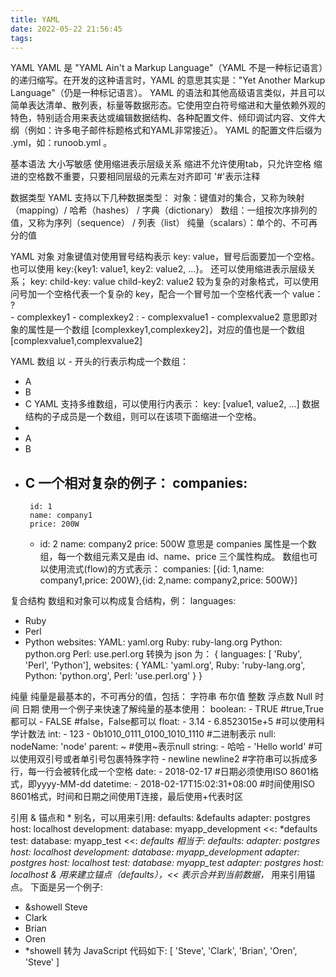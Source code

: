 ```yaml
---
title: YAML
date: 2022-05-22 21:56:45
tags:
---
```


YAML
YAML 是 "YAML Ain't a Markup Language"（YAML 不是一种标记语言）的递归缩写。在开发的这种语言时，YAML 的意思其实是："Yet Another Markup Language"（仍是一种标记语言）。
YAML 的语法和其他高级语言类似，并且可以简单表达清单、散列表，标量等数据形态。它使用空白符号缩进和大量依赖外观的特色，特别适合用来表达或编辑数据结构、各种配置文件、倾印调试内容、文件大纲（例如：许多电子邮件标题格式和YAML非常接近）。
YAML 的配置文件后缀为 .yml，如：runoob.yml 。

<!-- more -->

基本语法
大小写敏感
使用缩进表示层级关系
缩进不允许使用tab，只允许空格
缩进的空格数不重要，只要相同层级的元素左对齐即可
'#'表示注释

数据类型
YAML 支持以下几种数据类型：
对象：键值对的集合，又称为映射（mapping）/ 哈希（hashes） / 字典（dictionary）
数组：一组按次序排列的值，又称为序列（sequence） / 列表（list）
纯量（scalars）：单个的、不可再分的值

YAML 对象
对象键值对使用冒号结构表示 key: value，冒号后面要加一个空格。
也可以使用 key:{key1: value1, key2: value2, ...}。
还可以使用缩进表示层级关系；
key:
    child-key: value
    child-key2: value2
较为复杂的对象格式，可以使用问号加一个空格代表一个复杂的 key，配合一个冒号加一个空格代表一个 value：
?  
    - complexkey1
    - complexkey2
:
    - complexvalue1
    - complexvalue2
意思即对象的属性是一个数组 [complexkey1,complexkey2]，对应的值也是一个数组 [complexvalue1,complexvalue2]

YAML 数组
以 - 开头的行表示构成一个数组：
- A
- B
- C
YAML 支持多维数组，可以使用行内表示：
key: [value1, value2, ...]
数据结构的子成员是一个数组，则可以在该项下面缩进一个空格。
-
 - A
 - B
 - C
一个相对复杂的例子：
companies:
    -
        id: 1
        name: company1
        price: 200W
    -
        id: 2
        name: company2
        price: 500W
意思是 companies 属性是一个数组，每一个数组元素又是由 id、name、price 三个属性构成。
数组也可以使用流式(flow)的方式表示：
companies: [{id: 1,name: company1,price: 200W},{id: 2,name: company2,price: 500W}]


复合结构
数组和对象可以构成复合结构，例：
languages:
  - Ruby
  - Perl
  - Python 
websites:
  YAML: yaml.org 
  Ruby: ruby-lang.org 
  Python: python.org 
  Perl: use.perl.org
转换为 json 为：
{ 
  languages: [ 'Ruby', 'Perl', 'Python'],
  websites: {
    YAML: 'yaml.org',
    Ruby: 'ruby-lang.org',
    Python: 'python.org',
    Perl: 'use.perl.org' 
  } 
}


纯量
纯量是最基本的，不可再分的值，包括：
字符串
布尔值
整数
浮点数
Null
时间
日期
使用一个例子来快速了解纯量的基本使用：
boolean: 
    - TRUE  #true,True都可以
    - FALSE  #false，False都可以
float:
    - 3.14
    - 6.8523015e+5  #可以使用科学计数法
int:
    - 123
    - 0b1010_0111_0100_1010_1110    #二进制表示
null:
    nodeName: 'node'
    parent: ~  #使用~表示null
string:
    - 哈哈
    - 'Hello world'  #可以使用双引号或者单引号包裹特殊字符
    - newline
      newline2    #字符串可以拆成多行，每一行会被转化成一个空格
date:
    - 2018-02-17    #日期必须使用ISO 8601格式，即yyyy-MM-dd
datetime: 
    -  2018-02-17T15:02:31+08:00    #时间使用ISO 8601格式，时间和日期之间使用T连接，最后使用+代表时区


引用
& 锚点和 * 别名，可以用来引用:
defaults: &defaults
  adapter:  postgres
  host:     localhost
development:
  database: myapp_development
  <<: *defaults
test:
  database: myapp_test
  <<: *defaults
相当于:
defaults:
  adapter:  postgres
  host:     localhost
development:
  database: myapp_development
  adapter:  postgres
  host:     localhost
test:
  database: myapp_test
  adapter:  postgres
  host:     localhost
& 用来建立锚点（defaults），<< 表示合并到当前数据，* 用来引用锚点。
下面是另一个例子:
- &showell Steve 
- Clark 
- Brian 
- Oren 
- *showell 
转为 JavaScript 代码如下:
[ 'Steve', 'Clark', 'Brian', 'Oren', 'Steve' ]
